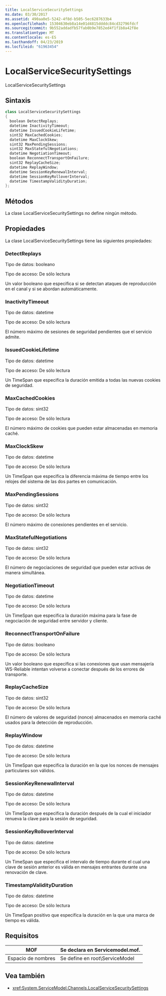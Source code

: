 ```yaml
---
title: LocalServiceSecuritySettings
ms.date: 03/30/2017
ms.assetid: 490aa0e5-5242-4f8d-b505-5ec6287633b4
ms.openlocfilehash: 15304630eb8a14e01d4815ddddc84cd32796fdcf
ms.sourcegitcommit: 9b552addadfb57fab0b9e7852ed4f1f1b8a42f8e
ms.translationtype: MT
ms.contentlocale: es-ES
ms.lasthandoff: 04/23/2019
ms.locfileid: "61963454"
---
```

# <a name="localservicesecuritysettings"></a>LocalServiceSecuritySettings
LocalServiceSecuritySettings  
  
## <a name="syntax"></a>Sintaxis  
  
```csharp
class LocalServiceSecuritySettings  
{  
  boolean DetectReplays;  
  datetime InactivityTimeout;  
  datetime IssuedCookieLifetime;  
  sint32 MaxCachedCookies;  
  datetime MaxClockSkew;  
  sint32 MaxPendingSessions;  
  sint32 MaxStatefulNegotiations;  
  datetime NegotiationTimeout;  
  boolean ReconnectTransportOnFailure;  
  sint32 ReplayCacheSize;  
  datetime ReplayWindow;  
  datetime SessionKeyRenewalInterval;  
  datetime SessionKeyRolloverInterval;  
  datetime TimestampValidityDuration;  
};  
```  
  
## <a name="methods"></a>Métodos  
 La clase LocalServiceSecuritySettings no define ningún método.  
  
## <a name="properties"></a>Propiedades  
 La clase LocalServiceSecuritySettings tiene las siguientes propiedades:  
  
### <a name="detectreplays"></a>DetectReplays  
 Tipo de datos: booleano  
  
 Tipo de acceso: De sólo lectura  
  
 Un valor booleano que especifica si se detectan ataques de reproducción en el canal y si se abordan automáticamente.  
  
### <a name="inactivitytimeout"></a>InactivityTimeout  
 Tipo de datos: datetime  
  
 Tipo de acceso: De sólo lectura  
  
 El número máximo de sesiones de seguridad pendientes que el servicio admite.  
  
### <a name="issuedcookielifetime"></a>IssuedCookieLifetime  
 Tipo de datos: datetime  
  
 Tipo de acceso: De sólo lectura  
  
 Un TimeSpan que especifica la duración emitida a todas las nuevas cookies de seguridad.  
  
### <a name="maxcachedcookies"></a>MaxCachedCookies  
 Tipo de datos: sint32  
  
 Tipo de acceso: De sólo lectura  
  
 El número máximo de cookies que pueden estar almacenadas en memoria caché.  
  
### <a name="maxclockskew"></a>MaxClockSkew  
 Tipo de datos: datetime  
  
 Tipo de acceso: De sólo lectura  
  
 Un TimeSpan que especifica la diferencia máxima de tiempo entre los relojes del sistema de las dos partes en comunicación.  
  
### <a name="maxpendingsessions"></a>MaxPendingSessions  
 Tipo de datos: sint32  
  
 Tipo de acceso: De sólo lectura  
  
 El número máximo de conexiones pendientes en el servicio.  
  
### <a name="maxstatefulnegotiations"></a>MaxStatefulNegotiations  
 Tipo de datos: sint32  
  
 Tipo de acceso: De sólo lectura  
  
 El número de negociaciones de seguridad que pueden estar activas de manera simultánea.  
  
### <a name="negotiationtimeout"></a>NegotiationTimeout  
 Tipo de datos: datetime  
  
 Tipo de acceso: De sólo lectura  
  
 Un TimeSpan que especifica la duración máxima para la fase de negociación de seguridad entre servidor y cliente.  
  
### <a name="reconnecttransportonfailure"></a>ReconnectTransportOnFailure  
 Tipo de datos: booleano  
  
 Tipo de acceso: De sólo lectura  
  
 Un valor booleano que especifica si las conexiones que usan mensajería WS-Reliable intentan volverse a conectar después de los errores de transporte.  
  
### <a name="replaycachesize"></a>ReplayCacheSize  
 Tipo de datos: sint32  
  
 Tipo de acceso: De sólo lectura  
  
 El número de valores de seguridad (nonce) almacenados en memoria caché usados para la detección de reproducción.  
  
### <a name="replaywindow"></a>ReplayWindow  
 Tipo de datos: datetime  
  
 Tipo de acceso: De sólo lectura  
  
 Un TimeSpan que especifica la duración en la que los nonces de mensajes particulares son válidos.  
  
### <a name="sessionkeyrenewalinterval"></a>SessionKeyRenewalInterval  
 Tipo de datos: datetime  
  
 Tipo de acceso: De sólo lectura  
  
 Un TimeSpan que especifica la duración después de la cual el iniciador renueva la clave para la sesión de seguridad.  
  
### <a name="sessionkeyrolloverinterval"></a>SessionKeyRolloverInterval  
 Tipo de datos: datetime  
  
 Tipo de acceso: De sólo lectura  
  
 Un TimeSpan que especifica el intervalo de tiempo durante el cual una clave de sesión anterior es válida en mensajes entrantes durante una renovación de clave.  
  
### <a name="timestampvalidityduration"></a>TimestampValidityDuration  
 Tipo de datos: datetime  
  
 Tipo de acceso: De sólo lectura  
  
 Un TimeSpan positivo que especifica la duración en la que una marca de tiempo es válida.  
  
## <a name="requirements"></a>Requisitos  
  
|MOF|Se declara en Servicemodel.mof.|  
|---------|-----------------------------------|  
|Espacio de nombres|Se define en root\ServiceModel|  
  
## <a name="see-also"></a>Vea también

- <xref:System.ServiceModel.Channels.LocalServiceSecuritySettings>
